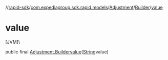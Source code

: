 //[rapid-sdk](../../../../index.md)/[com.expediagroup.sdk.rapid.models](../../index.md)/[Adjustment](../index.md)/[Builder](index.md)/[value](value.md)

# value

[JVM]\

public final [Adjustment.Builder](index.md)[value](value.md)([String](https://docs.oracle.com/javase/8/docs/api/java/lang/String.html)value)
